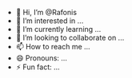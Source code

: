 - 👋 Hi, I’m @Rafonis
- 👀 I’m interested in ...
- 🌱 I’m currently learning ...
- 💞️ I’m looking to collaborate on ...
- 📫 How to reach me ...
- 😄 Pronouns: ...
- ⚡ Fun fact: ...

<!---
Rafonis/Rafonis is a ✨ special ✨ repository because its `README.md` (this file) appears on your GitHub profile.
You can click the Preview link to take a look at your changes.
--->
